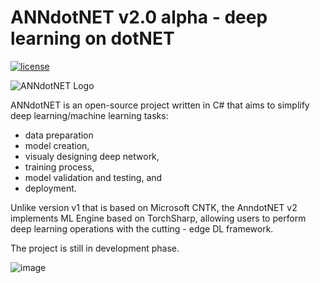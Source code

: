 # ANNdotNET v2.0 alpha - deep learning on dotNET
[![license](https://img.shields.io/github/license/mashape/apistatus.svg?maxAge=2592000)](https://github.com/bhrnjica/anndotnet/blob/master/LICENSE.md)

![ANNdotNET Logo](./docs/images/annLogo_start2.png)

ANNdotNET is an open-source project written in C# that aims to simplify deep learning/machine learning tasks: 
- data preparation
- model creation, 
- visualy designing deep network, 
- training process, 
- model validation and testing, and
- deployment. 

Unlike version v1 that is based on Microsoft CNTK, the AnndotNET v2 implements 
ML Engine based on TorchSharp, allowing users to perform deep learning operations 
with the cutting - edge DL framework. 

The project is still in development phase.

![image](https://github.com/bhrnjica/anndotnet/assets/1240016/9f18b2ad-f36d-42b1-80f3-3d0a1c20ac59)

